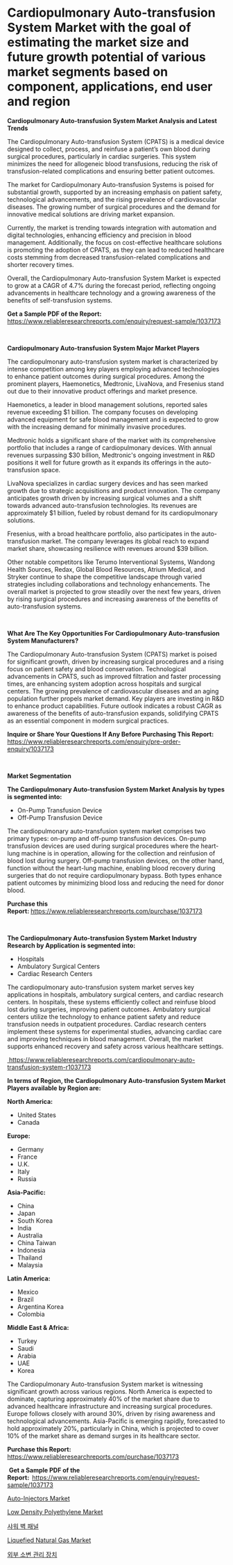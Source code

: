 <p><h1>Cardiopulmonary Auto-transfusion System Market with the goal of estimating the market size and future growth potential of various market segments based on component, applications, end user and region</h1></p><p><strong>Cardiopulmonary Auto-transfusion System Market Analysis and Latest Trends</strong></p>
<p><p>The Cardiopulmonary Auto-transfusion System (CPATS) is a medical device designed to collect, process, and reinfuse a patient’s own blood during surgical procedures, particularly in cardiac surgeries. This system minimizes the need for allogeneic blood transfusions, reducing the risk of transfusion-related complications and ensuring better patient outcomes. </p><p>The market for Cardiopulmonary Auto-transfusion Systems is poised for substantial growth, supported by an increasing emphasis on patient safety, technological advancements, and the rising prevalence of cardiovascular diseases. The growing number of surgical procedures and the demand for innovative medical solutions are driving market expansion. </p><p>Currently, the market is trending towards integration with automation and digital technologies, enhancing efficiency and precision in blood management. Additionally, the focus on cost-effective healthcare solutions is promoting the adoption of CPATS, as they can lead to reduced healthcare costs stemming from decreased transfusion-related complications and shorter recovery times. </p><p>Overall, the Cardiopulmonary Auto-transfusion System Market is expected to grow at a CAGR of 4.7% during the forecast period, reflecting ongoing advancements in healthcare technology and a growing awareness of the benefits of self-transfusion systems.</p></p>
<p><strong>Get a Sample PDF of the Report:&nbsp;</strong> <a href="https://www.reliableresearchreports.com/enquiry/request-sample/1037173">https://www.reliableresearchreports.com/enquiry/request-sample/1037173</a></p>
<p>&nbsp;</p>
<p><strong>Cardiopulmonary Auto-transfusion System Major Market Players</strong></p>
<p><p>The cardiopulmonary auto-transfusion system market is characterized by intense competition among key players employing advanced technologies to enhance patient outcomes during surgical procedures. Among the prominent players, Haemonetics, Medtronic, LivaNova, and Fresenius stand out due to their innovative product offerings and market presence.</p><p>Haemonetics, a leader in blood management solutions, reported sales revenue exceeding $1 billion. The company focuses on developing advanced equipment for safe blood management and is expected to grow with the increasing demand for minimally invasive procedures.</p><p>Medtronic holds a significant share of the market with its comprehensive portfolio that includes a range of cardiopulmonary devices. With annual revenues surpassing $30 billion, Medtronic's ongoing investment in R&D positions it well for future growth as it expands its offerings in the auto-transfusion space.</p><p>LivaNova specializes in cardiac surgery devices and has seen marked growth due to strategic acquisitions and product innovation. The company anticipates growth driven by increasing surgical volumes and a shift towards advanced auto-transfusion technologies. Its revenues are approximately $1 billion, fueled by robust demand for its cardiopulmonary solutions.</p><p>Fresenius, with a broad healthcare portfolio, also participates in the auto-transfusion market. The company leverages its global reach to expand market share, showcasing resilience with revenues around $39 billion.</p><p>Other notable competitors like Terumo Interventional Systems, Wandong Health Sources, Redax, Global Blood Resources, Atrium Medical, and Stryker continue to shape the competitive landscape through varied strategies including collaborations and technology enhancements. The overall market is projected to grow steadily over the next few years, driven by rising surgical procedures and increasing awareness of the benefits of auto-transfusion systems.</p></p>
<p>&nbsp;</p>
<p><strong>What Are The Key Opportunities For Cardiopulmonary Auto-transfusion System Manufacturers?</strong></p>
<p><p>The Cardiopulmonary Auto-transfusion System (CPATS) market is poised for significant growth, driven by increasing surgical procedures and a rising focus on patient safety and blood conservation. Technological advancements in CPATS, such as improved filtration and faster processing times, are enhancing system adoption across hospitals and surgical centers. The growing prevalence of cardiovascular diseases and an aging population further propels market demand. Key players are investing in R&D to enhance product capabilities. Future outlook indicates a robust CAGR as awareness of the benefits of auto-transfusion expands, solidifying CPATS as an essential component in modern surgical practices.</p></p>
<p><strong>Inquire or Share Your Questions If Any Before Purchasing This Report:</strong> <a href="https://www.reliableresearchreports.com/enquiry/pre-order-enquiry/1037173">https://www.reliableresearchreports.com/enquiry/pre-order-enquiry/1037173</a></p>
<p>&nbsp;</p>
<p><strong>Market Segmentation</strong></p>
<p><strong>The Cardiopulmonary Auto-transfusion System Market Analysis by types is segmented into:</strong></p>
<p><ul><li>On-Pump Transfusion Device</li><li>Off-Pump Transfusion Device</li></ul></p>
<p><p>The cardiopulmonary auto-transfusion system market comprises two primary types: on-pump and off-pump transfusion devices. On-pump transfusion devices are used during surgical procedures where the heart-lung machine is in operation, allowing for the collection and reinfusion of blood lost during surgery. Off-pump transfusion devices, on the other hand, function without the heart-lung machine, enabling blood recovery during surgeries that do not require cardiopulmonary bypass. Both types enhance patient outcomes by minimizing blood loss and reducing the need for donor blood.</p></p>
<p><strong>Purchase this Report:&nbsp;</strong><a href="https://www.reliableresearchreports.com/purchase/1037173">https://www.reliableresearchreports.com/purchase/1037173</a></p>
<p>&nbsp;</p>
<p><strong>The Cardiopulmonary Auto-transfusion System Market Industry Research by Application is segmented into:</strong></p>
<p><ul><li>Hospitals</li><li>Ambulatory Surgical Centers</li><li>Cardiac Research Centers</li></ul></p>
<p><p>The cardiopulmonary auto-transfusion system market serves key applications in hospitals, ambulatory surgical centers, and cardiac research centers. In hospitals, these systems efficiently collect and reinfuse blood lost during surgeries, improving patient outcomes. Ambulatory surgical centers utilize the technology to enhance patient safety and reduce transfusion needs in outpatient procedures. Cardiac research centers implement these systems for experimental studies, advancing cardiac care and improving techniques in blood management. Overall, the market supports enhanced recovery and safety across various healthcare settings.</p></p>
<p><a href="https://www.reliableresearchreports.com/cardiopulmonary-auto-transfusion-system-r1037173">&nbsp;https://www.reliableresearchreports.com/cardiopulmonary-auto-transfusion-system-r1037173</a></p>
<p><strong>In terms of Region, the Cardiopulmonary Auto-transfusion System Market Players available by Region are:</strong></p>
<p>
    <p> <strong> North America: </strong>
        <ul>
            <li>United States</li>
            <li>Canada</li>
        </ul>
        </p> 
    <p> <strong> Europe: </strong>
        <ul>
            <li>Germany</li>
            <li>France</li>
            <li>U.K.</li>
            <li>Italy</li>
            <li>Russia</li>
        </ul>
        </p> 
    <p> <strong> Asia-Pacific: </strong>
        <ul>
            <li>China</li>
            <li>Japan</li>
            <li>South Korea</li>
            <li>India</li>
            <li>Australia</li>
            <li>China Taiwan</li>
            <li>Indonesia</li>
            <li>Thailand</li>
            <li>Malaysia</li>
        </ul>
        </p> 
    <p> <strong> Latin America: </strong>
        <ul>
            <li>Mexico</li>
            <li>Brazil</li>
            <li>Argentina Korea</li>
            <li>Colombia</li>
        </ul>
        </p> 
    <p> <strong> Middle East & Africa: </strong>
        <ul>
            <li>Turkey</li>
            <li>Saudi</li>
            <li>Arabia</li>
            <li>UAE</li>
            <li>Korea</li>
        </ul>
    </p>
    </p>
<p><p>The Cardiopulmonary Auto-transfusion System market is witnessing significant growth across various regions. North America is expected to dominate, capturing approximately 40% of the market share due to advanced healthcare infrastructure and increasing surgical procedures. Europe follows closely with around 30%, driven by rising awareness and technological advancements. Asia-Pacific is emerging rapidly, forecasted to hold approximately 20%, particularly in China, which is projected to cover 10% of the market share as demand surges in its healthcare sector.</p></p>
<p><strong>Purchase this Report: </strong><a href="https://www.reliableresearchreports.com/purchase/1037173">https://www.reliableresearchreports.com/purchase/1037173</a></p>
<p>&nbsp;<strong>Get a Sample PDF of the Report:&nbsp;&nbsp;</strong><a href="https://www.reliableresearchreports.com/enquiry/request-sample/1037173">https://www.reliableresearchreports.com/enquiry/request-sample/1037173</a></p>
<p><strong></strong></p>
<p><p><a href="https://github.com/NasrinKhan99/Market-Research-Report-List-1/blob/main/auto-injectors-market.md">Auto-Injectors Market</a></p><p><a href="https://www.linkedin.com/pulse/low-density-polyethylene-market-size-share-competitive-zgomf?trackingId=uSYFy8OuRASF3sAKBNAI9A%3D%3D">Low Density Polyethylene Market</a></p><p><a href="https://medium.com/@serenitywlt52/%EC%83%A4%EC%9B%8C-%EB%B2%BD-%ED%8C%A8%EB%84%90-%EC%8B%9C%EC%9E%A5-%EA%B7%9C%EB%AA%A8-%EB%B0%8F-%EC%A0%90%EC%9C%A0%EC%9C%A8-%EB%B6%84%EC%84%9D-%EC%84%B1%EC%9E%A5-%EC%B6%94%EC%84%B8-%EB%B0%8F-%EC%A0%84%EB%A7%9D-2024-2031-4e9826633bc5">샤워 벽 패널</a></p><p><a href="https://www.linkedin.com/pulse/comprehensive-look-product-type-high-calorificlow-calorific-application-nwcqf?trackingId=A4%2FegNRzT3qjo2gCfbsOMg%3D%3D">Liquefied Natural Gas Market</a></p><p><a href="https://medium.com/@afsanamia652/%EC%84%B8%EA%B3%84-external-urine-management-devices-market-%EC%9D%80-2024%EC%97%90%EC%84%9C-2031%EB%A1%9C-%EC%97%B0%ED%8F%89%EA%B7%A0-%EC%A6%9D%EA%B0%80%EC%9C%A8%EC%9D%84-%EB%B3%B4%EC%9D%BC-%EA%B2%83%EC%9C%BC%EB%A1%9C-%EC%98%88%EC%83%81%EB%90%A9%EB%8B%88%EB%8B%A4-15d0241cf78e">외부 소변 관리 장치</a></p></p>